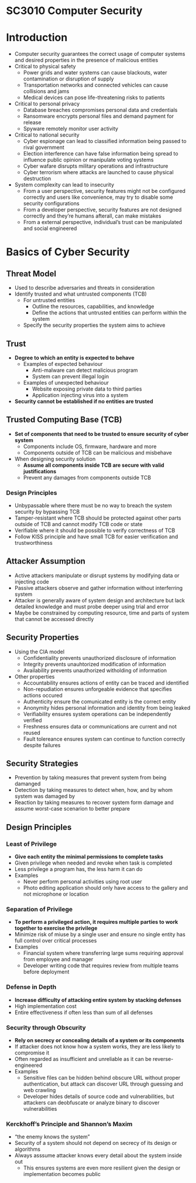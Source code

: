 # SC3010 Computer Security

# Introduction

- Computer security guarantees the correct usage of computer systems and desired properties in the presence of malicious entities
- Critical to physical safety
    - Power grids and water systems can cause blackouts, water contamination or disruption of supply
    - Transportation networks and connected vehicles can cause collisions and jams
    - Medical devices can pose life-threatening risks to patients
- Critical to personal privacy
    - Database breaches compromises personal data and credentials
    - Ransomware encrypts personal files and demand payment for release
    - Spyware remotely monitor user activity
- Critical to national security
    - Cyber espionage can lead to classified information being passed to rival government
    - Election interference can have false information being spread to influence public opinion or manipulate voting systems
    - Cyber wafare disrupts military operations and infrastructure
    - Cyber terrorism where attacks are launched to cause physical destruction
- System complexity can lead to insecurity
    - From a user perspective, security features might not be configured correctly and users like convenience, may try to disable some security configurations
    - From a developer perspective, security features are not designed correctly and they’re humans afterall, can make mistakes
    - From a external perspective, individual’s trust can be manipulated and social engineered

# Basics of Cyber Security

## Threat Model

- Used to describe adversaries and threats in consideration
- Identify trusted and what untrusted components (TCB)
    - For untrusted entities
        - Outline the resources, capabilities, and knowledge
        - Define the actions that untrusted entities can perform within the system
    - Specify the security properties the system aims to achieve

## Trust

- **Degree to which an entity is expected to behave**
    - Examples of expected behaviour
        - Anti-malware can detect malicious program
        - System can prevent illegal login
    - Examples of unexpected behaviour
        - Website exposing private data to third parties
        - Application injecting virus into a system
- **Security cannot be established if no entities are trusted**

## Trusted Computing Base (TCB)

- **Set of components that need to be trusted to ensure security of cyber system**
    - Components include OS, firmware, hardware and more
    - Components outside of TCB can be malicious and misbehave
- When designing security solution
    - **Assume all components inside TCB are secure with valid justifications**
    - Prevent any damages from components outside TCB

### Design Principles

- Unbypassable where there must be no way to breach the system security by bypassing TCB
- Tamper-resistant where TCB should be protected against other parts outside of TCB and cannot modify TCB code or state
- Verifiable where it should be possible to verify correctness of TCB
- Follow KISS principle and have small TCB for easier verification and trustworthiness

## Attacker Assumption

- Active attackers manipulate or disrupt systems by modifying data or injecting code
- Passive attackers observe and gather information without interferring system
- Attacker is generally aware of system design and architecture but lack detailed knowledge and must probe deeper using trial and error
- Maybe be constrained by computing resource, time and parts of system that cannot be accessed directly

## Security Properties

- Using the CIA model
    - Confidentiality prevents unauthorized disclosure of information
    - Integrity prevents unauhtorized modification of information
    - Availability prevents unauthorized witholding of information
- Other properties
    - Accountability ensures actions of entity can be traced and identified
    - Non-repudiation ensures unforgeable evidence that specifies actions occured
    - Authenticity ensure the comunicated entity is the correct entity
    - Anonymity hides personal information and identity from being leaked
    - Verifiability ensures system operations can be independently verified
    - Freshness ensures data or communications are current and not reused
    - Fault tolereance ensures system can continue to function correctly despite failures

## Security Strategies

- Prevention by taking measures that prevent system from being damanged
- Detection by taking measures to detect when, how, and by whom system was damaged by
- Reaction by taking measures to recover system form damage and assume worst-case scenarion to better prepare

## Design Principles

### Least of Privilege

- **Give each entity the minimal permissions to complete tasks**
- Given privilege when needed and revoke when task is completed
- Less privilege a program has, the less harm it can do
- Examples
    - Never perform personal activities using root user
    - Photo editing application should only have access to the gallery and not microphone or location

### Separation of Privilege

- **To perform a privileged action, it requires multiple parties to work together to exercise the privilege**
- Minimize risk of miuse by a single user and ensure no single entity has full control over critical processes
- Examples
    - Financial system where transferring large sums requiring approval from employee and manager
    - Developer writing code that requires review from multiple teams before deployment

### Defense in Depth

- **Increase difficulty of attacking entire system by stacking defenses**
- High implementation cost
- Entire effectiveness if often less than sum of all defenses

### Security through Obscurity

- **Rely on secrecy or concealing details of a system or its components**
- If attacker does not know how a system works, they are less likely to compromise it
- Often regarded as insufficient and unreliable as it can be reverse-engineered
- Examples
    - Sensitive files can be hidden behind obscure URL without proper authentication, but attack can discover URL through guessing and web crawling
    - Developer hides details of source code and vulnerabilities, but attackers can deobfuscate or analyze binary to discover vulnerabilities

### Kerckhoff’s Principle and Shannon’s Maxim

- “the enemy knows the system”
- Security of a system should not depend on secrecy of its design or algorithms
- Always asssume attacker knows every detail about the system inside out
    - This ensures systems are even more resilient given the design or implementation becomes public